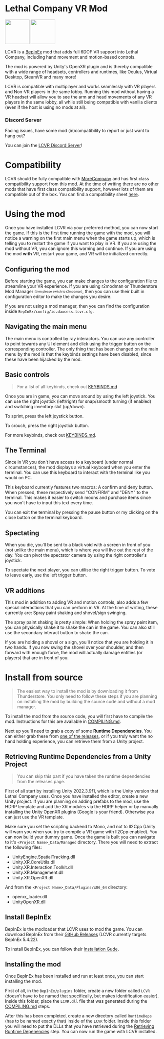 # Lethal Company VR Mod

[<img src="https://github.com/DaXcess/LCVR/blob/main/.github/assets/thunderstore-btn.png" height="80" />](https://thunderstore.io/c/lethal-company/p/DaXcess/LethalCompanyVR)
[<img src="https://github.com/DaXcess/LCVR/blob/main/.github/assets/github-btn.png" height="80" />](https://github.com/DaXcess/LCVR/releases/latest)
<br/>

LCVR is a [BepInEx](https://docs.bepinex.dev/) mod that adds full 6DOF VR support into Lethal Company, including hand movement and motion-based controls.

The mod is powered by Unity's OpenXR plugin and is thereby compatible with a wide range of headsets, controllers and runtimes, like Oculus, Virtual Desktop, SteamVR and many more!

LCVR is compatible with multiplayer and works seamlessly with VR players and Non-VR players in the same lobby. Running this mod without having a VR headset will allow you to see the arm and head movements of any VR players in the same lobby, all while still being compatible with vanilla clients (even if the host is using no mods at all).

### Discord Server

Facing issues, have some mod (in)compatibility to report or just want to hang out?

You can join the [LCVR Discord Server](https://discord.gg/2DxNgpPZUF)!

# Compatibility

LCVR should be fully compatible with [MoreCompany](https://github.com/notnotnotswipez/MoreCompany) and has first class compatibility support from this mod. At the time of writing there are no other mods that have first class compatibility support, however lots of them are compatible out of the box. You can find a compatibility sheet [here](https://docs.google.com/spreadsheets/d/1mSulrvMkQFtjF_BWDeSfGz9rm3UWKMywmUP1yhcgCGo/edit?usp=sharing).

# Using the mod

Once you have installed LCVR via your preferred method, you can now start the game. If this is the first time running the game with the mod, you will notice a warning on the first main menu when the game starts up, which is telling you to restart the game if you want to play in VR. If you are using the mod without VR, you can ignore this warning and continue. If you are using the mod **with** VR, restart your game, and VR will be initialized correctly.

## Configuring the mod

Before starting the game, you can make changes to the configuration file to streamline your VR experience. If you are using r2modman or Thunderstore Mod Manager <sub><sup>(then please switch to r2modman)</sup></sub>, then you can use their built in configuration editor to make the changes you desire.

If you are not using a mod manager, then you can find the configuration inside `BepInEx/config/io.daxcess.lcvr.cfg`.

## Navigating the main menu

The main menu is controlled by ray interactors. You can use any controller to point towards any UI element and click using the trigger button on the corresponding controller. The only thing that has been changed on the main menu by the mod is that the keybinds settings have been disabled, since these have been hijacked by the mod.

## Basic controls

> For a list of all keybinds, check out [KEYBINDS.md](KEYBINDS.md)

Once you are in game, you can move around by using the left joystick. You can use the right joystick (left/right) for snap/smooth turning (if enabled) and switching inventory slot (up/down).

To sprint, press the left joystick button.

To crouch, press the right joystick button.

For more keybinds, check out [KEYBINDS.md](KEYBINDS.md).

## The Terminal

Since in VR you don't have access to a keyboard (under normal circumstances), the mod displays a virtual keyboard when you enter the terminal. You can use this keyboard to interact with the terminal like you would on PC.

This keyboard currently features two macros: A confirm and deny button. When pressed, these respectively send "CONFIRM" and "DENY" to the terminal. This makes it easier to switch moons and purchase items since you won't have to input this text every time.

You can exit the terminal by pressing the pause button or my clicking on the close button on the terminal keyboard.

## Spectating

When you die, you'll be sent to a black void with a screen in front of you (not unlike the main menu), which is where you will live out the rest of the day. You can pivot the spectator camera by using the right controller's joystick.

To spectate the next player, you can utilise the right trigger button. To vote to leave early, use the left trigger button.

## VR additions

This mod in addition to adding VR and motion controls, also adds a few special interactions that you can perform in VR. At the time of writing, these currently are: Spray paint shaking and shovel/sign swinging.

The spray paint shaking is pretty simple: When holding the spray paint item, you can physically shake it to shake the can in the game. You can also still use the secondary interact button to shake the can.

If you are holding a shovel or a sign, you'll notice that you are holding it in two hands. If you now swing the shovel over your shoulder, and then forward with enough force, the mod will actually damage entities (or players) that are in front of you.

# Install from source

> The easiest way to install the mod is by downloading it from Thunderstore. You only need to follow these steps if you are planning on installing the mod by building the source code and without a mod manager.

To install the mod from the source code, you will first have to compile the mod. Instructions for this are available in [COMPILING.md](COMPILING.md).

Next up you'll need to grab a copy of some **Runtime Dependencies**. You can either grab these from [one of the releases](https://github.com/DaXcess/LCVR/releases), or if you truly want the no hand holding experience, you can retrieve them from a Unity project.

## Retrieving Runtime Dependencies from a Unity Project

> You can skip this part if you have taken the runtime dependencies from the releases page.

First of all start by installing Unity 2022.3.9f1, which is the Unity version that Lethal Company uses. Once you have installed the editor, create a new Unity project. If you are planning on adding prefabs to the mod, use the HDRP template and add the XR modules via the HDRP helper or by manually installing the Unity OpenXR plugins (Google is your friend). Otherwise you can just use the VR template.

Make sure you set the scripting backend to Mono, and not to Il2Cpp (Unity will warn you when you try to compile a VR game with Il2Cpp enabled). You can now build your dummy game. Once the game is built you can navigate to it's `<Project Name>_Data/Managed` directory. There you will need to extract the following files:

- UnityEngine.SpatialTracking.dll
- Unity.XR.CoreUtils.dll
- Unity.XR.Interaction.Toolkit.dll
- Unity.XR.Management.dll
- Unity.XR.OpenXR.dll

And from the `<Project Name>_Data/Plugins/x86_64` directory:

- openxr_loader.dll
- UnityOpenXR.dll

## Install BepInEx

BepInEx is the modloader that LCVR uses to mod the game. You can download BepInEx from their [GitHub Releases](https://github.com/BepInEx/BepInEx/releases) (LCVR currently targets BepInEx 5.4.22).

To install BepInEx, you can follow their [Installation Gude](https://docs.bepinex.dev/articles/user_guide/installation/index.html#installing-bepinex-1).

## Installing the mod

Once BepInEx has been installed and run at least once, you can start installing the mod.

First of all, in the `BepInEx/plugins` folder, create a new folder called `LCVR` (doesn't have to be named that specifically, but makes identification easier). Inside this folder, place the `LCVR.dll` file that was generated during the [COMPILING.md](COMPILING.md) steps.

After this has been completed, create a new directory called `RuntimeDeps` (has to be named exactly that) inside of the `LCVR` folder. Inside this folder you will need to put the DLLs that you have retrieved during the [Retrieving Runtime Depenencies](#retrieving-runtime-dependencies-from-a-unity-project) step. You can now run the game with LCVR installed.
